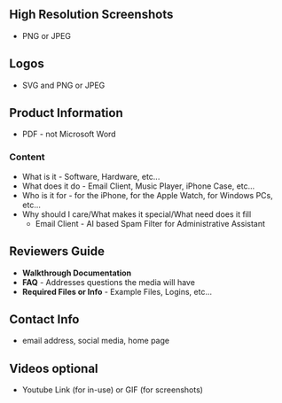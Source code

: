 
## High Resolution Screenshots 
- PNG or JPEG

## Logos
- SVG and PNG or JPEG

## Product Information
- PDF - not Microsoft Word

### Content
- What is it - Software, Hardware, etc...
- What does it do - Email Client, Music Player, iPhone Case, etc...
- Who is it for - for the iPhone, for the Apple Watch, for Windows PCs, etc...
- Why should I care/What makes it special/What need does it fill
  - Email Client - AI based Spam Filter for Administrative Assistant

## Reviewers Guide
- **Walkthrough Documentation**
- **FAQ** - Addresses questions the media will have
- **Required Files or Info** - Example Files, Logins, etc...

## Contact Info
- email address, social media, home page

## Videos optional
- Youtube Link (for in-use) or GIF (for screenshots) 
